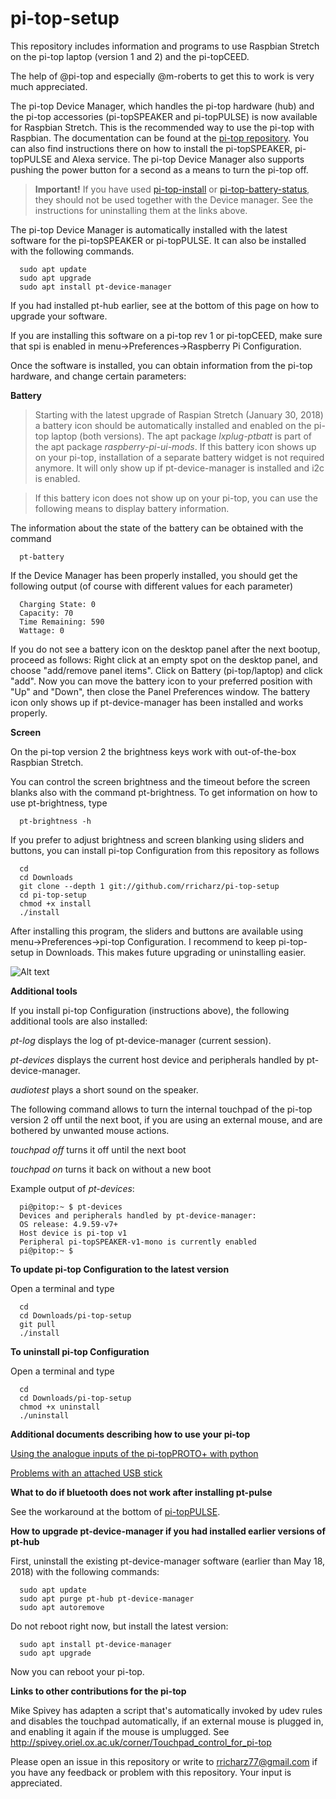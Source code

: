 # pi-top-setup

This repository includes information and programs to use Raspbian Stretch on the pi-top laptop
(version 1 and 2) and the pi-topCEED.

The help of @pi-top and especially @m-roberts to get this to work is very much appreciated.

The pi-top Device Manager, which handles the pi-top hardware (hub) and the pi-top accessories
(pi-topSPEAKER and pi-topPULSE) is now available for Raspbian Stretch. This is the recommended
way to use the pi-top with Raspbian. The documentation can be found at the
[pi-top repository](http:github.com/pi-top). You can also find instructions there on how to install
the pi-topSPEAKER, pi-topPULSE and Alexa service. The pi-top Device Manager
also supports pushing the power button for a second as a means to turn the pi-top off.

> **Important!**
> If you have used
> [pi-top-install](http:github.com/rricharz/pi-top-install) or
> [pi-top-battery-status](http:github.com/rricharz/pi-top-battery-status),
> they should not be used together with the
> Device manager. See the instructions for uninstalling them at the links above. 

The pi-top Device Manager is automatically installed with the latest software for the pi-topSPEAKER or
pi-topPULSE. It can also be installed with the following commands.
 
```
  sudo apt update
  sudo apt upgrade
  sudo apt install pt-device-manager
```

If you had installed pt-hub earlier, see at the bottom of this page on how to upgrade your software.

If you are installing this software on a pi-top rev 1 or pi-topCEED, make sure that spi
is enabled in menu->Preferences->Raspberry Pi Configuration.

Once the software is installed, you can obtain information from the pi-top hardware, and change
certain parameters:


**Battery**

>Starting with the latest upgrade of Raspian Stretch (January 30, 2018) a battery icon
>should be automatically installed and enabled on the pi-top laptop (both versions).
>The apt package *lxplug-ptbatt* is part of the apt package *raspberry-pi-ui-mods*.
>If this battery icon shows up on your pi-top, installation of a separate battery widget
>is not required anymore. It will only show up if pt-device-manager is installed
>and i2c is enabled.

>If this battery icon does not show up on your pi-top, you can use the following means to
>display battery information.

The information about the state of the battery can be obtained with the command

```
  pt-battery
``` 

If the Device Manager has been properly installed, you should get the following output (of course with different values
for each parameter)

```
  Charging State: 0
  Capacity: 70
  Time Remaining: 590
  Wattage: 0
```

If you do not see a battery icon on the desktop panel after the next bootup, proceed as follows:
Right click at an empty spot on the desktop panel, and choose "add/remove panel items". Click on
Battery (pi-top/laptop) and click "add". Now you can move the battery icon to your preferred
position with "Up" and "Down", then close the Panel Preferences window. The battery icon only
shows up if pt-device-manager has been installed and works properly.


**Screen**

On the pi-top version 2 the brightness keys work with out-of-the-box Raspbian Stretch.

You can control the screen brightness and the timeout before the screen blanks also with
the command pt-brightness. To get information on how to use pt-brightness, type

```
  pt-brightness -h
``` 

If you prefer to adjust brightness and screen blanking using sliders and buttons, you
can install pi-top Configuration from this repository as follows

```
  cd
  cd Downloads
  git clone --depth 1 git://github.com/rricharz/pi-top-setup
  cd pi-top-setup
  chmod +x install
  ./install 
```

After installing this program, the sliders and buttons are available using
menu->Preferences->pi-top Configuration. I recommend to keep pi-top-setup in
Downloads. This makes future upgrading or uninstalling easier.

![Alt text](config.png?raw=true "menu item")


**Additional tools**

If you install pi-top Configuration (instructions above), the following additional
tools are also installed: 

*pt-log* displays the log of pt-device-manager (current session).

*pt-devices* displays the current host device and peripherals handled by
pt-device-manager.

*audiotest* plays a short sound on the speaker.

The following command allows to turn the internal touchpad of the pi-top
version 2 off until the next boot, if you are using an external mouse, and are
bothered by unwanted mouse actions.

*touchpad off* turns it off until the next boot

*touchpad on* turns it back on without a new boot

Example output of *pt-devices*:
```
  pi@pitop:~ $ pt-devices
  Devices and peripherals handled by pt-device-manager:
  OS release: 4.9.59-v7+
  Host device is pi-top v1
  Peripheral pi-topSPEAKER-v1-mono is currently enabled
  pi@pitop:~ $
```

**To update pi-top Configuration to the latest version**

Open a terminal and type

```
  cd
  cd Downloads/pi-top-setup
  git pull
  ./install
```


**To uninstall pi-top Configuration**

Open a terminal and type

```
  cd
  cd Downloads/pi-top-setup
  chmod +x uninstall
  ./uninstall
```


**Additional documents describing how to use your pi-top**

[Using the analogue inputs of the pi-topPROTO+ with python](http:github.com/rricharz/pi-top-setup/blob/master/documents/ProtoPlus.pdf)

[Problems with an attached USB stick](http:github.com/rricharz/pi-top-setup/blob/master/documents/use_of_usb_stick.txt)



**What to do if bluetooth does not work after installing pt-pulse**

See the workaround at the bottom of [pi-topPULSE](https://github.com/pi-top/pi-topPULSE).


**How to upgrade pt-device-manager if you had installed earlier versions of pt-hub**

First, uninstall the existing pt-device-manager software (earlier than May 18, 2018)
with the following commands:
```
  sudo apt update
  sudo apt purge pt-hub pt-device-manager
  sudo apt autoremove
```

Do not reboot right now, but install the latest version:
```
  sudo apt install pt-device-manager
  sudo apt upgrade
```

Now you can reboot your pi-top.


**Links to other contributions for the pi-top**

Mike Spivey has adapten a script that's automatically invoked by udev rules and disables the touchpad automatically,
if an external mouse is plugged in, and enabling it again if the mouse is umplugged.
See http://spivey.oriel.ox.ac.uk/corner/Touchpad_control_for_pi-top


Please open an issue in this repository or write to rricharz77@gmail.com if you have any feedback
or problem with this repository. Your input is appreciated.